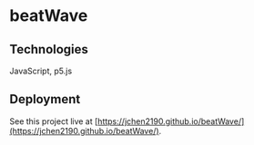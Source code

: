 # beatWave

## Technologies
JavaScript, p5.js

## Deployment
See this project live at [https://jchen2190.github.io/beatWave/](https://jchen2190.github.io/beatWave/).